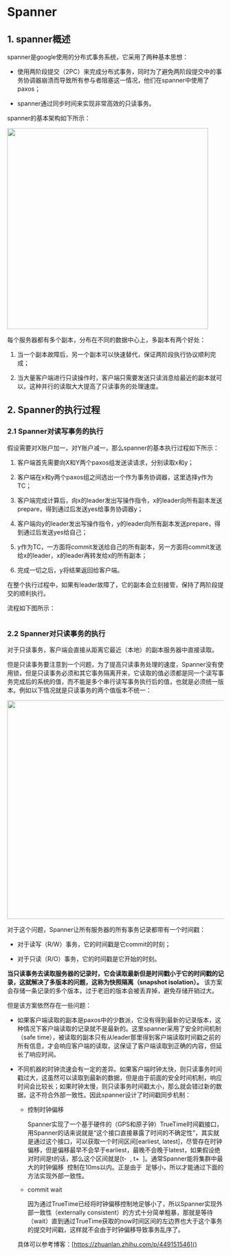 # Spanner

## 1. spanner概述

spanner是google使用的分布式事务系统，它采用了两种基本思想：

- 使用两阶段提交（2PC）来完成分布式事务，同时为了避免两阶段提交中的事务协调器崩溃而导致所有参与者阻塞这一情况，他们在spanner中使用了paxos；

- spanner通过同步时间来实现非常高效的只读事务。

spanner的基本架构如下所示：

<img title="" src="file:///E:/研究生/其它事务/分布式系统/课程笔记/images/2023-01-13-17-59-32-20230113172621.png" alt="" width="467" data-align="center">

每个服务器都有多个副本，分布在不同的数据中心上，多副本有两个好处：

1. 当一个副本故障后，另一个副本可以快速替代，保证两阶段执行协议顺利完成；

2. 当大量客户端进行只读操作时，客户端只需要发送只读消息给最近的副本就可以，这种并行的读取大大提高了只读事务的处理速度。

## 2. Spanner的执行过程

### 2.1 Spanner对读写事务的执行

假设需要对X账户加一，对Y账户减一，那么spanner的基本执行过程如下所示：

1. 客户端首先需要向X和Y两个paxos组发送读请求，分别读取x和y；

2. 客户端在x和y两个paxos组之间选出一个作为事务协调器，这里选择y作为TC；

3. 客户端完成计算后，向x的leader发出写操作指令，x的leader向所有副本发送prepare，得到通过后发送yes给事务协调器y；

4. 客户端向y的leader发出写操作指令，y的leader向所有副本发送prepare，得到通过后发送yes给自己；

5. y作为TC，一方面将commit发送给自己的所有副本，另一方面将commit发送给x的leader，x的leader再转发给x的所有副本；

6. 完成一切之后，y将结果返回给客户端。

在整个执行过程中，如果有leader故障了，它的副本会立刻接管，保持了两阶段提交的顺利执行。

流程如下图所示：

<img src="file:///E:/研究生/其它事务/分布式系统/课程笔记/images/2023-01-13-18-25-56-20230113182353.png" title="" alt="" data-align="center">

### 2.2 Spanner对只读事务的执行

对于只读事务，客户端会直接从距离它最近（本地）的副本服务器中直接读取。

但是只读事务要注意到一个问题，为了提高只读事务处理的速度，Spanner没有使用锁，但是只读事务必须和其它事务隔离开来，它读取的值必须都是同一个读写事务完成后的系统的值，而不能是多个串行读写事务执行后的值，也就是必须统一版本。例如以下情况就是只读事务的两个值版本不统一：

<img title="" src="file:///E:/研究生/其它事务/分布式系统/课程笔记/images/2023-01-13-19-45-10-20230113194447.png" alt="" width="508" data-align="center">

对于这个问题，Spanner让所有服务器的所有事务记录都带有一个时间戳：

- 对于读写（R/W）事务，它的时间戳是它commit的时刻；

- 对于只读（R/O）事务，它的时间戳是它开始的时刻。

**当只读事务去读取服务器的记录时，它会读取最新但是时间戳小于它的时间戳的记录，这就解决了多版本的问题，这称为快照隔离（snapshot isolation）。** 该方案会存储一条记录的多个版本，过于老旧的版本会被丢弃掉，避免存储开销过大。

但是该方案依然存在一些问题：

- 如果客户端读取的副本是paxos中的少数派，它没有得到最新的记录版本，这种情况下客户端读取的记录就不是最新的。这里spanner采用了安全时间机制（safe time），被读取的副本只有从leader那里得到客户端读取时间戳之前的所有信息，才会响应客户端的读取，这保证了客户端读取到正确的内容，但延长了响应时间。

- 不同机器的时钟流速会有一定的差异。如果客户端时钟太快，则只读事务时间戳过大，这虽然可以读取到最新的数据，但是由于前面的安全时间机制，响应时间会比较长；如果时钟太慢，则只读事务时间戳太小，那么就会错过新的数据，这不符合外部一致性。因此spanner设计了时间戳同步机制：
  
  - 控制时钟偏移
    
    Spanner实现了一个基于硬件的（GPS和原子钟）TrueTime时间戳接口，用Spanner的话来说就是“这个接口直接暴露了时间的不确定性”，其实就是通过这个接口，可以获取一个时间区间[earliest, latest]，尽管存在时钟偏移，但是偏移最早不会早于earliest，最晚不会晚于latest，如果假设绝对时间是t的话，那么这个区间就是[t-  , t+  ]。通常Spanner能将集群中最大的时钟偏移  控制在10ms以内。正是由于  足够小，所以才能通过下面的方法实现外部一致性。
  
  - commit wait
    
    因为通过TrueTime已经将时钟偏移控制地足够小了，所以Spanner实现外部一致性（externally consistent）的方式十分简单粗暴，那就是等待（wait）直到通过TrueTime获取的now时间区间的左边界也大于这个事务的提交时间戳，这样就不会由于时钟偏移导致事务乱序了。
  
  具体可以参考博客：[https://zhuanlan.zhihu.com/p/449151546]()
